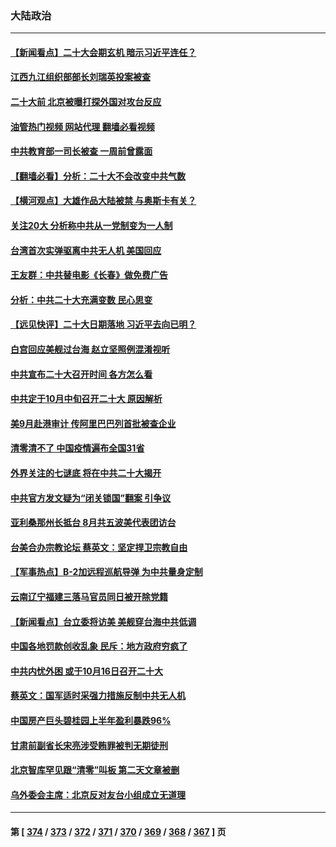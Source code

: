 ### 大陆政治
---
#### [【新闻看点】二十大会期玄机 暗示习近平连任？](../../pages/ncid277/n13814069.md?08311645) 
#### [江西九江组织部部长刘瑞英投案被查](../../pages/ncid277/n13814298.md?08311645) 
#### [二十大前 北京被曝打探外国对攻台反应](../../pages/ncid277/n13814138.md?08311645) 
#### [油管热门视频 网站代理 翻墙必看视频](http://209.222.30.114:81/youtube.html?08311645)
#### [中共教育部一司长被查 一周前曾露面](../../pages/ncid277/n13814194.md?08311645) 
#### [【翻墙必看】分析：二十大不会改变中共气数](../../pages/ncid277/n13814254.md?08311645) 
#### [【横河观点】大雄作品大陆被禁 与奥斯卡有关？](../../pages/ncid277/n13814137.md?08311645) 
#### [关注20大 分析称中共从一党制变为一人制](../../pages/ncid277/n13814047.md?08311645) 
#### [台湾首次实弹驱离中共无人机 美国回应](../../pages/ncid277/n13814105.md?08311645) 
#### [王友群：中共替电影《长春》做免费广告](../../pages/ncid277/n13814067.md?08311645) 
#### [分析：中共二十大充满变数 民心思变](../../pages/ncid277/n13813926.md?08311645) 
#### [【远见快评】二十大日期落地 习近平去向已明？](../../pages/ncid277/n13814073.md?08311645) 
#### [白宫回应美舰过台海 赵立坚照例混淆视听](../../pages/ncid277/n13814037.md?08311645) 
#### [中共宣布二十大召开时间 各方怎么看](../../pages/ncid277/n13813989.md?08311645) 
#### [中共定于10月中旬召开二十大 原因解析](../../pages/ncid277/n13814018.md?08311645) 
#### [美9月赴港审计 传阿里巴巴列首批被查企业](../../pages/ncid277/n13813987.md?08311645) 
#### [清零清不了 中国疫情遍布全国31省](../../pages/ncid277/n13813867.md?08311645) 
#### [外界关注的七谜底 将在中共二十大揭开](../../pages/ncid277/n13813907.md?08311645) 
#### [中共官方发文疑为“闭关锁国”翻案 引争议](../../pages/ncid277/n13813766.md?08311645) 
#### [亚利桑那州长抵台 8月共五波美代表团访台](../../pages/ncid277/n13813826.md?08311645) 
#### [台美合办宗教论坛 蔡英文：坚定捍卫宗教自由](../../pages/ncid277/n13813822.md?08311645) 
#### [【军事热点】B-2加远程巡航导弹 为中共量身定制](../../pages/ncid277/n13813296.md?08311645) 
#### [云南辽宁福建三落马官员同日被开除党籍](../../pages/ncid277/n13813730.md?08311645) 
#### [【新闻看点】台立委将访美 美舰穿台海中共低调](../../pages/ncid277/n13813310.md?08311645) 
#### [中国各地罚款创收乱象 民斥：地方政府穷疯了](../../pages/ncid277/n13813735.md?08311645) 
#### [中共内忧外困 或于10月16日召开二十大](../../pages/ncid277/n13813765.md?08311645) 
#### [蔡英文：国军适时采强力措施反制中共无人机](../../pages/ncid277/n13813757.md?08311645) 
#### [中国房产巨头碧桂园上半年盈利暴跌96%](../../pages/ncid277/n13813700.md?08311645) 
#### [甘肃前副省长宋亮涉受贿罪被判无期徒刑](../../pages/ncid277/n13813699.md?08311645) 
#### [北京智库罕见跟“清零”叫板 第二天文章被删](../../pages/ncid277/n13813675.md?08311645) 
#### [乌外委会主席：北京反对友台小组成立无道理](../../pages/ncid277/n13813603.md?08311645) 

---
#### 第 [ [374](./374.md?08311645) / [373](./373.md?08311645) / [372](./372.md?08311645) / [371](./371.md?08311645) / [370](./370.md?08311645) / [369](./369.md?08311645) / [368](./368.md?08311645) / [367](./367.md?08311645) ] 页

